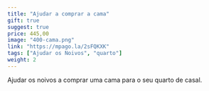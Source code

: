 ```yaml
---
title: "Ajudar a comprar a cama"
gift: true
suggest: true
price: 445,00
image: "400-cama.png"
link: "https://mpago.la/2sFQKXK"
tags: ["Ajudar os Noivos", "quarto"]
weight: 2
---
```


Ajudar os noivos a comprar uma cama para o seu quarto de casal.
